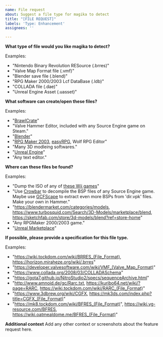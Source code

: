 ```yaml
---
name: File request
about: Suggest a file type for magika to detect
title: "[FILE REQUEST]"
labels: 'Type: Enhancement'
assignees: ''

---
```


**What type of file would you like magika to detect?**

Examples:
 - "Nintendo Binary Revolution RESource (.brres)"
 - "Valve Map Format file (.vmf)"
 - "Blender save file (.blend)"
 - "RPG Maker 2000/2003 Lcf DataBase (.ldb)"
 - "COLLADA file (.dae)"
 - "Unreal Engine Asset (.uasset)"

**What software can create/open these files?**

Examples:
 - "[BrawlCrate](https://github.com/soopercool101/BrawlCrate)"
 - "Valve Hammer Editor, included with any Source Engine game on Steam."
 - "[Blender](https://www.blender.org/download/)"
 - "[RPG Maker 2003](https://www.rpgmakerweb.com/products/rpg-maker-2003), [easyRPG](https://easyrpg.org/), Wolf RPG Editor"
 - "Many 3D modleing softwares."
 - "[Unreal Engine](https://www.unrealengine.com/en-US)"
 - "Any text editor."

**Where can these files be found?**

Examples:
 - "Dump the ISO of any of [these Wii games](https://wiki.vg-resource.com/BRRES#List_of_games_using_the_format)"
 - "Use [Crowbar](https://github.com/ZeqMacaw/Crowbar) to decompile the BSP files of any Source Engine game. Maybe use [GCFScape](https://nemstools.github.io/pages/GCFScape-Download.html) to extract even more BSPs from 'dir.vpk' files. Make your own in Hammer."
 - "https://blendermarket.com/categories/models, https://www.turbosquid.com/Search/3D-Models/marketplace/blend, https://sketchfab.com/store/3d-models/blend?ref=store-home"
 - "Any RPGMaker 2000/2003 game."
 - "[Unreal Marketplace](https://www.unrealengine.com/marketplace/en-US/store)"

**If possible, please provide a specification for this file type.**

Examples:
 - "https://wiki.tockdom.com/wiki/BRRES_(File_Format), https://horizon.miraheze.org/wiki/.brres"
 - "https://developer.valvesoftware.com/wiki/VMF_(Valve_Map_Format)"
 - "https://www.collada.org/2008/03/COLLADASchema"
 - "https://gota7.github.io/NitroStudio2/specs/sequenceArchive.html"
 - "http://www.amnoid.de/gc/Rarc.txt, https://kuribo64.net/wiki/?page=RARC, https://wiki.tockdom.com/wiki/RARC_(File_Format)"
 - "https://www.3dbrew.org/wiki/CGFX, https://mk3ds.com/index.php?title=CGFX_(File_Format)"
 - "https://mk8.tockdom.com/wiki/BFRES_(File_Format)", https://wiki.vg-resource.com/BFRES, https://wiki.oatmealdome.me/BFRES_(File_Format)"
 
**Additional context**
Add any other context or screenshots about the feature request here.
